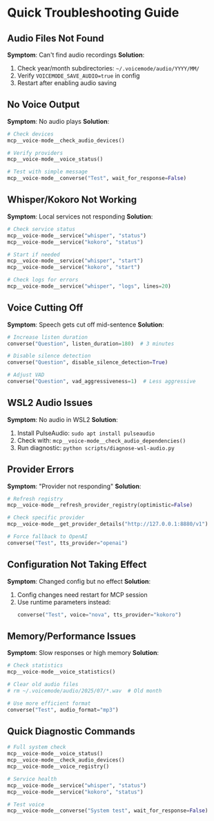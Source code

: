 # Quick Troubleshooting Guide

## Audio Files Not Found

**Symptom**: Can't find audio recordings
**Solution**: 
1. Check year/month subdirectories: `~/.voicemode/audio/YYYY/MM/`
2. Verify `VOICEMODE_SAVE_AUDIO=true` in config
3. Restart after enabling audio saving

## No Voice Output

**Symptom**: No audio plays
**Solution**:
```python
# Check devices
mcp__voice-mode__check_audio_devices()

# Verify providers
mcp__voice-mode__voice_status()

# Test with simple message
mcp__voice-mode__converse("Test", wait_for_response=False)
```

## Whisper/Kokoro Not Working

**Symptom**: Local services not responding
**Solution**:
```python
# Check service status
mcp__voice-mode__service("whisper", "status")
mcp__voice-mode__service("kokoro", "status")

# Start if needed
mcp__voice-mode__service("whisper", "start")
mcp__voice-mode__service("kokoro", "start")

# Check logs for errors
mcp__voice-mode__service("whisper", "logs", lines=20)
```

## Voice Cutting Off

**Symptom**: Speech gets cut off mid-sentence
**Solution**:
```python
# Increase listen duration
converse("Question", listen_duration=180)  # 3 minutes

# Disable silence detection
converse("Question", disable_silence_detection=True)

# Adjust VAD
converse("Question", vad_aggressiveness=1)  # Less aggressive
```

## WSL2 Audio Issues

**Symptom**: No audio in WSL2
**Solution**:
1. Install PulseAudio: `sudo apt install pulseaudio`
2. Check with: `mcp__voice-mode__check_audio_dependencies()`
3. Run diagnostic: `python scripts/diagnose-wsl-audio.py`

## Provider Errors

**Symptom**: "Provider not responding"
**Solution**:
```python
# Refresh registry
mcp__voice-mode__refresh_provider_registry(optimistic=False)

# Check specific provider
mcp__voice-mode__get_provider_details("http://127.0.0.1:8880/v1")

# Force fallback to OpenAI
converse("Test", tts_provider="openai")
```

## Configuration Not Taking Effect

**Symptom**: Changed config but no effect
**Solution**:
1. Config changes need restart for MCP session
2. Use runtime parameters instead:
   ```python
   converse("Test", voice="nova", tts_provider="kokoro")
   ```

## Memory/Performance Issues

**Symptom**: Slow responses or high memory
**Solution**:
```python
# Check statistics
mcp__voice-mode__voice_statistics()

# Clear old audio files
# rm ~/.voicemode/audio/2025/07/*.wav  # Old month

# Use more efficient format
converse("Test", audio_format="mp3")
```

## Quick Diagnostic Commands

```python
# Full system check
mcp__voice-mode__voice_status()
mcp__voice-mode__check_audio_devices()
mcp__voice-mode__voice_registry()

# Service health
mcp__voice-mode__service("whisper", "status")
mcp__voice-mode__service("kokoro", "status")

# Test voice
mcp__voice-mode__converse("System test", wait_for_response=False)
```